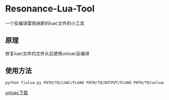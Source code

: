 # Resonance-Lua-Tool

一个反编译雷索纳斯的luac文件的小工具

## 原理

修复luac文件的文件头后使用unluac反编译

## 使用方法

```bash
python fixlua.py PATH/TO/LUAC/FLOAD PATH/TO/OUTPUT/FLOAD PATH/TO/unluac.jar
```

[unluac下载](https://sourceforge.net/projects/unluac/)